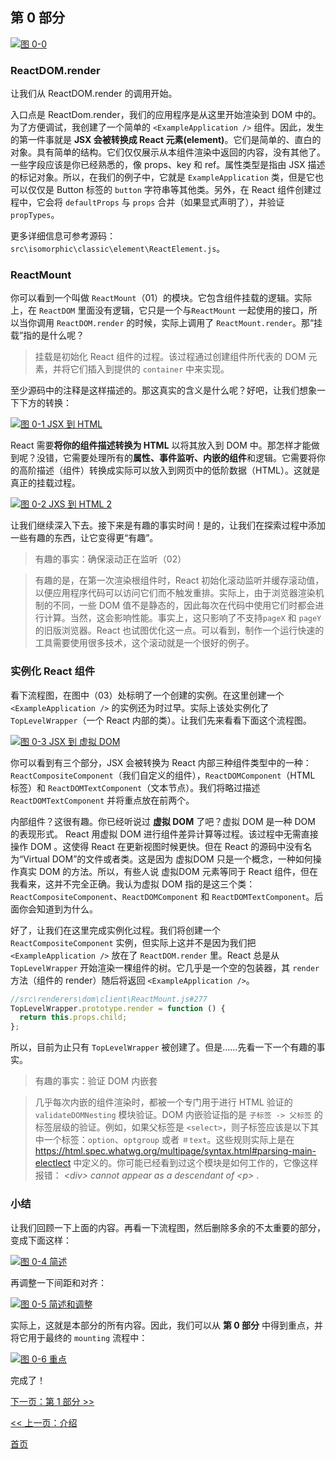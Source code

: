 ## 第 0 部分

[![图 0-0](https://rawgit.com/Bogdan-Lyashenko/Under-the-hood-ReactJS/master/stack/images/0/part-0.svg)](https://rawgit.com/Bogdan-Lyashenko/Under-the-hood-ReactJS/master/stack/images/0/part-0.svg)



### ReactDOM.render
让我们从 ReactDOM.render 的调用开始。

入口点是 ReactDom.render，我们的应用程序是从这里开始渲染到 DOM 中的。为了方便调试，我创建了一个简单的 `<ExampleApplication />` 组件。因此，发生的第一件事就是 **JSX 会被转换成 React 元素(element)**。它们是简单的、直白的对象。具有简单的结构。它们仅仅展示从本组件渲染中返回的内容，没有其他了。一些字段应该是你已经熟悉的，像 props、key 和 ref。属性类型是指由 JSX 描述的标记对象。所以，在我们的例子中，它就是 `ExampleApplication` 类，但是它也可以仅仅是 Button 标签的 `button` 字符串等其他类。另外，在 React 组件创建过程中，它会将 `defaultProps` 与 `props` 合并（如果显式声明了），并验证 `propTypes`。

更多详细信息可参考源码：`src\isomorphic\classic\element\ReactElement.js`。

### ReactMount
你可以看到一个叫做 `ReactMount`（01）的模块。它包含组件挂载的逻辑。实际上，在 `ReactDOM` 里面没有逻辑，它只是一个与`ReactMount` 一起使用的接口，所以当你调用 `ReactDOM.render` 的时候，实际上调用了 `ReactMount.render`。那“挂载”指的是什么呢？
> 挂载是初始化 React 组件的过程。该过程通过创建组件所代表的 DOM 元素，并将它们插入到提供的 `container` 中来实现。

至少源码中的注释是这样描述的。那这真实的含义是什么呢？好吧，让我们想象一下下方的转换：


[![图 0-1 JSX 到 HTML](https://rawgit.com/Bogdan-Lyashenko/Under-the-hood-ReactJS/master/stack/images/0/mounting-scheme-1-small.svg)](https://rawgit.com/Bogdan-Lyashenko/Under-the-hood-ReactJS/master/stack/images/0/mounting-scheme-1-small.svg)



React 需要**将你的组件描述转换为 HTML** 以将其放入到 DOM 中。那怎样才能做到呢？没错，它需要处理所有的**属性、事件监听、内嵌的组件**和逻辑。它需要将你的高阶描述（组件）转换成实际可以放入到网页中的低阶数据（HTML）。这就是真正的挂载过程。


[![图 0-2 JXS 到 HTML 2](https://rawgit.com/Bogdan-Lyashenko/Under-the-hood-ReactJS/master/stack/images/0/mounting-scheme-1-big.svg)](https://rawgit.com/Bogdan-Lyashenko/Under-the-hood-ReactJS/master/stack/images/0/mounting-scheme-1-big.svg)



让我们继续深入下去。接下来是有趣的事实时间！是的，让我们在探索过程中添加一些有趣的东西，让它变得更“有趣”。

> 有趣的事实：确保滚动正在监听（02）

> 有趣的是，在第一次渲染根组件时，React 初始化滚动监听并缓存滚动值，以便应用程序代码可以访问它们而不触发重排。实际上，由于浏览器渲染机制的不同，一些 DOM 值不是静态的，因此每次在代码中使用它们时都会进行计算。当然，这会影响性能。事实上，这只影响了不支持`pageX` 和 `pageY` 的旧版浏览器。React 也试图优化这一点。可以看到，制作一个运行快速的工具需要使用很多技术，这个滚动就是一个很好的例子。

### 实例化 React 组件

看下流程图，在图中（03）处标明了一个创建的实例。在这里创建一个 `<ExampleApplication />` 的实例还为时过早。实际上该处实例化了 `TopLevelWrapper`（一个 React 内部的类）。让我们先来看看下面这个流程图。

[![图 0-3 JSX 到 虚拟 DOM](https://rawgit.com/Bogdan-Lyashenko/Under-the-hood-ReactJS/master/stack/images/0/jsx-to-vdom.svg)](https://rawgit.com/Bogdan-Lyashenko/Under-the-hood-ReactJS/master/stack/images/0/jsx-to-vdom.svg)



你可以看到有三个部分，JSX 会被转换为 React 内部三种组件类型中的一种：`ReactCompositeComponent`（我们自定义的组件），`ReactDOMComponent`（HTML 标签）和 `ReactDOMTextComponent`（文本节点）。我们将略过描述`ReactDOMTextComponent` 并将重点放在前两个。

内部组件？这很有趣。你已经听说过 **虚拟 DOM** 了吧？虚拟 DOM 是一种 DOM 的表现形式。 React 用虚拟 DOM 进行组件差异计算等过程。该过程中无需直接操作 DOM 。这使得 React 在更新视图时候更快。但在 React 的源码中没有名为“Virtual DOM”的文件或者类。这是因为 虚拟DOM 只是一个概念，一种如何操作真实 DOM 的方法。所以，有些人说 虚拟DOM 元素等同于 React 组件，但在我看来，这并不完全正确。我认为虚拟 DOM 指的是这三个类：`ReactCompositeComponent`、`ReactDOMComponent` 和 `ReactDOMTextComponent`。后面你会知道到为什么。

好了，让我们在这里完成实例化过程。我们将创建一个 `ReactCompositeComponent` 实例，但实际上这并不是因为我们把`<ExampleApplication />` 放在了 `ReactDOM.render` 里。React 总是从 `TopLevelWrapper` 开始渲染一棵组件的树。它几乎是一个空的包装器，其 `render` 方法（组件的 render）随后将返回 `<ExampleApplication />`。
```javascript
//src\renderers\dom\client\ReactMount.js#277
TopLevelWrapper.prototype.render = function () {
  return this.props.child;
};

```

所以，目前为止只有 `TopLevelWrapper` 被创建了。但是……先看一下一个有趣的事实。
> 有趣的事实：验证 DOM 内嵌套

> 几乎每次内嵌的组件渲染时，都被一个专门用于进行 HTML 验证的 `validateDOMNesting` 模块验证。DOM 内嵌验证指的是 `子标签 -> 父标签` 的标签层级的验证。例如，如果父标签是 `<select>`，则子标签应该是以下其中一个标签：`option`、`optgroup` 或者 `＃text`。这些规则实际上是在 <https://html.spec.whatwg.org/multipage/syntax.html#parsing-main-electlect> 中定义的。你可能已经看到过这个模块是如何工作的，它像这样报错：
<em> &lt;div&gt; cannot appear as a descendant of &lt;p&gt; </em>.


### 小结

让我们回顾一下上面的内容。再看一下流程图，然后删除多余的不太重要的部分，变成下面这样：

[![图 0-4 简述](https://rawgit.com/Bogdan-Lyashenko/Under-the-hood-ReactJS/master/stack/images/0/part-0-A.svg)](https://rawgit.com/Bogdan-Lyashenko/Under-the-hood-ReactJS/master/stack/images/0/part-0-A.svg)



再调整一下间距和对齐：

[![图 0-5 简述和调整](https://rawgit.com/Bogdan-Lyashenko/Under-the-hood-ReactJS/master/stack/images/0/part-0-B.svg)](https://rawgit.com/Bogdan-Lyashenko/Under-the-hood-ReactJS/master/stack/images/0/part-0-B.svg)



实际上，这就是本部分的所有内容。因此，我们可以从 **第 0 部分** 中得到重点，并将它用于最终的 `mounting` 流程中：

[![图 0-6 重点](https://rawgit.com/Bogdan-Lyashenko/Under-the-hood-ReactJS/master/stack/images/0/part-0-C.svg)](https://rawgit.com/Bogdan-Lyashenko/Under-the-hood-ReactJS/master/stack/images/0/part-0-C.svg)



完成了！


[下一页：第 1 部分 >>](./Part-1.md)

[<< 上一页：介绍](./Intro.md)


[首页](../../README.md)
